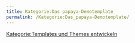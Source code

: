 ```yaml
---
title: Kategorie:Das papaya-Demotemplate
permalink: /Kategorie:Das_papaya-Demotemplate/
---
```


[Kategorie:Templates und Themes entwickeln](/Kategorie:Templates_und_Themes_entwickeln "wikilink")